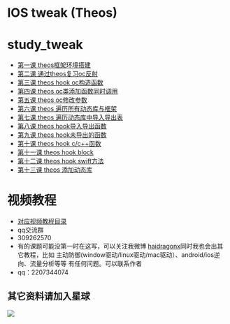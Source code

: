 # IOS tweak (Theos)
# study_tweak
* [第一课 theos框架环境搭建](./study_tweak/pages/page.md)
* [第二课 通过theos复习oc反射](./study_tweak/pages/page.md)
* [第三课 theos hook oc构造函数](./study_tweak/pages/page.md)
* [第四课 theos oc类添加函数同时调用](./study_tweak/pages/page.md)
* [第五课 theos oc修改参数](./study_tweak/pages/page.md)
* [第六课 theos 遍历所有动态库与框架](./study_tweak/pages/page.md)
* [第七课 theos 遍历动态库中导入导出表](./study_tweak/pages/page.md)
* [第八课 theos hook导入导出函数](./study_tweak/pages/page.md)
* [第九课 theos hook未导出的函数](./study_tweak/pages/page.md)
* [第十课 theos hook c/c++函数](./study_tweak/pages/page.md)
* [第十一课 theos hook block](./study_tweak/pages/page.md)
* [第十二课 theos hook swift方法](./study_tweak/pages/page.md) 
* [第十三课 theos 添加动态库](./study_tweak/pages/page.md)
# 视频教程
* [对应视频教程目录](https://github.com/haidragon/haidragon_study)
* qq交流群 
* 309262570
* 有的课题可能没第一时在这写，可以关注我微博 [haidragonx](https://weibo.com/haidragon)同时我也会出其它教程，比如 主动防御(window驱动/linux驱动/mac驱动）、android/ios逆向、流量分析等等 有任何问题。可以联系作者
* qq：2207344074
## 其它资料请加入星球
![](https://github.com/haidragon/study_frida/blob/master/image/1681580715267_.pic_hd.jpg)
